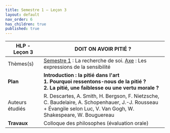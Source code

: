 ```yaml
---
title: Semestre 1 – Leçon 3
layout: default
nav_order: 6
has_children: true
published: true
---
```


| HLP - Leçon 3       | DOIT ON AVOIR PITIÉ ?                                  |
| ----------------------------- | ------------------------------------------------------------ |
| Thèmes(s)                     | <u>Semestre 1</u> : La recherche de soi. <u>Axe</u> : Les expressions de la sensibilité|
| **Plan**                      | **Introduction : la pitié dans l'art<br />1. Pourquoi ressentons-nous de la pitié ?<br />2. La pitié, une faiblesse ou une vertu morale ?** |
| Auteurs étudiés               | R. Descartes, A. Smith, H. Bergson, F. Nietzsche, C. Baudelaire, A. Schopenhauer, J.-J. Rousseau <br />+ Évangile selon Luc, V. Van Gogh, W. Shakespeare, W. Bouguereau |
| **Travaux** | Colloque des philosophes (évaluation orale) |